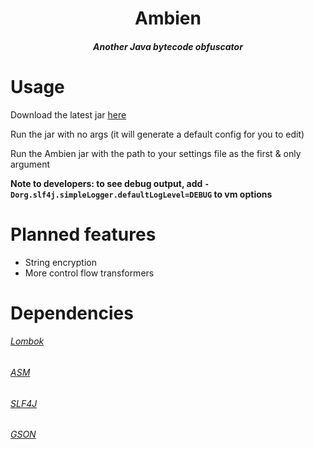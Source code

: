<h1 align="center">Ambien</h1>
<h5 align="center">Another Java bytecode obfuscator</h5>

# Usage
Download the latest jar [here](https://github.com/iiiiiiiris/Ambien/releases/latest)

Run the jar with no args (it will generate a default config for you to edit)

Run the Ambien jar with the path to your settings file as the first & only argument

**Note to developers: to see debug output, add `-Dorg.slf4j.simpleLogger.defaultLogLevel=DEBUG` to vm options**

# Planned features
- String encryption
- More control flow transformers

# Dependencies
###### [Lombok](https://projectlombok.org/)

###### [ASM](https://asm.ow2.io/)

###### [SLF4J](https://www.slf4j.org/)

###### [GSON](https://github.com/google/gson)
